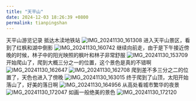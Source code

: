 ```yaml
---
title: "天平山"
date: 2024-12-03 18:26:39 +0800
permalink: tianpingshan
---
```

天平山游览记录
抵达木渎地铁站
![IMG_20241130_161308](https://github.com/user-attachments/assets/b8f9525e-150a-429c-b39e-20f9475458c3)
进入天平山景区，看到了红枫和湖中倒影
![IMG_20241130_160742](https://github.com/user-attachments/assets/d25f9c79-c149-4d07-b89c-a48800d7937f)
继续向前走，由于是下午接近傍晚的时候，林子中的阳光映照的枫叶和林子非常舒服
![IMG_20241130_153709](https://github.com/user-attachments/assets/aa8bc849-a59e-4f24-a073-b52373694363)
开始爬山了，爬到大概三分之一的位置，这个景色是真的不错啊
![IMG_20241130_162647](https://github.com/user-attachments/assets/607b4bf1-231e-4a17-a014-521e13dbbf42)
![IMG_20241130_162708](https://github.com/user-attachments/assets/15376ce6-1570-4851-aefb-c71c531939a1)
爬到差不多三分之二的位置了，天色也进入了傍晚
![IMG_20241130_163015](https://github.com/user-attachments/assets/52767038-6da2-4b1b-8dd1-915e05c08352)
终于爬到了山顶，太阳开始落山了，好美的落日啊
![IMG_20241130_164956](https://github.com/user-attachments/assets/056fef0a-2f7d-4345-b5b7-0555747e1b9f)
从高处看城市繁华的夜景
![IMG_20241130_172047](https://github.com/user-attachments/assets/186b9c38-900b-4dda-a538-41e5f49b0d52)
如画一般绝美的景色
![IMG_20241130_172120](https://github.com/user-attachments/assets/fb25ed67-990f-474c-acae-444c1652fe8c)








